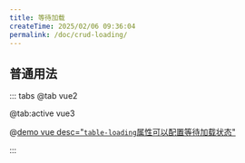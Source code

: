 ```yaml
---
title: 等待加载
createTime: 2025/02/06 09:36:04
permalink: /doc/crud-loading/
---
```


## 普通用法

::: tabs
@tab vue2

@tab:active vue3

@[demo vue desc="`table-loading`属性可以配置等待加载状态"](../../../examples/crud/crud-loading/base.vue)

:::